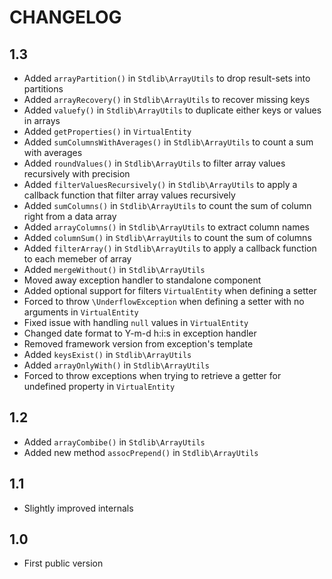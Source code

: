 CHANGELOG
=========

1.3
---

 * Added `arrayPartition()` in `Stdlib\ArrayUtils` to drop result-sets into partitions
 * Added `arrayRecovery()` in `Stdlib\ArrayUtils` to recover missing keys
 * Added `valuefy()` in `Stdlib\ArrayUtils` to duplicate either keys or values in arrays
 * Added `getProperties()` in `VirtualEntity`
 * Added `sumColumnsWithAverages()` in `Stdlib\ArrayUtils` to count a sum with averages
 * Added `roundValues()` in `Stdlib\ArrayUtils` to filter array values recursively with precision
 * Added `filterValuesRecursively()` in `Stdlib\ArrayUtils` to apply a callback function that filter array values recursively
 * Added `sumColumns()` in `Stdlib\ArrayUtils` to count the sum of column right from a data array
 * Added `arrayColumns()` in `Stdlib\ArrayUtils` to extract column names
 * Added `columnSum()` in `Stdlib\ArrayUtils` to count the sum of columns
 * Added `filterArray()` in `Stdlib\ArrayUtils` to apply a callback function to each memeber of array
 * Added `mergeWithout()` in `Stdlib\ArrayUtils`
 * Moved away exception handler to standalone component
 * Added optional support for filters `VirtualEntity` when defining a setter
 * Forced to throw `\UnderflowException` when defining a setter with no arguments in `VirtualEntity`
 * Fixed issue with handling `null` values in `VirtualEntity`
 * Changed date format to Y-m-d h:i:s in exception handler
 * Removed framework version from exception's template
 * Added `keysExist()` in `Stdlib\ArrayUtils`
 * Added `arrayOnlyWith()` in `Stdlib\ArrayUtils`
 * Forced to throw exceptions when trying to retrieve a getter for undefined property in `VirtualEntity`

1.2
---
 
 * Added `arrayCombibe()` in `Stdlib\ArrayUtils`
 * Added new method `assocPrepend()` in `Stdlib\ArrayUtils`

1.1
---

 * Slightly improved internals

1.0
---

 * First public version